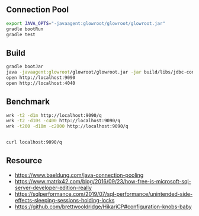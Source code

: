 ## Connection Pool

```bash
export JAVA_OPTS="-javaagent:glowroot/glowroot/glowroot.jar"
gradle bootRun
gradle test
```

## Build

```bash
gradle bootJar
java -javaagent:glowroot/glowroot/glowroot.jar -jar build/libs/jdbc-connection-pool-0.0.1-SNAPSHOT.jar
open http://localhost:9090
open http://localhost:4040
```

## Benchmark

```bash
wrk -t2 -d1m http://localhost:9090/q
wrk -t2 -d10s -c400 http://localhost:9090/q
wrk -t200 -d10m -c2000 http://localhost:9090/q


curl localhost:9090/q
```

## Resource

- https://www.baeldung.com/java-connection-pooling
- https://www.matrix42.com/blog/2016/09/23/how-free-is-microsoft-sql-server-developer-edition-really
- https://sqlperformance.com/2019/07/sql-performance/unintended-side-effects-sleeping-sessions-holding-locks
- https://github.com/brettwooldridge/HikariCP#configuration-knobs-baby